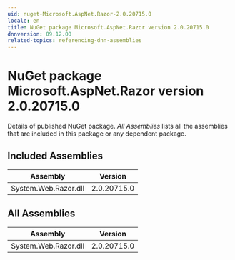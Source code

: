 ```yaml
---
uid: nuget-Microsoft.AspNet.Razor-2.0.20715.0
locale: en
title: NuGet package Microsoft.AspNet.Razor version 2.0.20715.0
dnnversion: 09.12.00
related-topics: referencing-dnn-assemblies
---
```


# NuGet package Microsoft.AspNet.Razor version 2.0.20715.0
Details of published NuGet package.
*All Assemblies* lists all the assemblies that are included in this package or any dependent package.

## Included Assemblies

|Assembly|Version|
|---|---|
|System.Web.Razor.dll|2.0.20715.0|

## All Assemblies

|Assembly|Version|
|---|---|
|System.Web.Razor.dll|2.0.20715.0|

